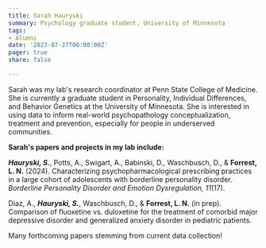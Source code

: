 ```yaml
---
title: Sarah Hauryski
summary: Psychology graduate student, University of Minnesota
tags: 
- Alumni
date: '2023-07-27T00:00:00Z'
pager: true
share: false

---
```



Sarah was my lab's research coordinator at Penn State College of Medicine. She is currently a graduate student in Personality, Individual Differences, and Behavior Genetics at the University of Minnesota. She is interested in using data to inform real-world psychopathology conceptualization, treatment and prevention, especially for people in underserved communities. 


**Sarah's papers and projects in my lab include:**

***Hauryski, S.***, Potts, A., Swigart, A., Babinski, D., Waschbusch, D., & **Forrest, L. N.** (2024). Characterizing psychopharmacological prescribing practices in a large cohort of adolescents with borderline personality disorder. *Borderline Personality Disorder and Emotion Dysregulation, 11*(17).

Diaz, A., ***Hauryski, S.***, Waschbusch, D., & **Forrest, L. N.** (in prep). Comparison of fluoxetine vs. duloxetine for the treatment of comorbid major depressive disorder and generalized anxiety disorder in pediatric patients.

Many forthcoming papers stemming from current data collection!